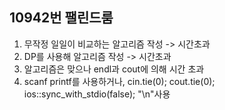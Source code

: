 10942번 팰린드룸
---
1. 무작정 일일이 비교하는 알고리즘 작성 -> 시간초과
2. DP를 사용해 알고리즘 작성 -> 시간초과
3. 알고리즘은 맞으나 endl과 cout에 의해 시간 초과
4. scanf printf를 사용하거나, cin.tie(0); cout.tie(0); ios::sync_with_stdio(false);  "\n"사용
